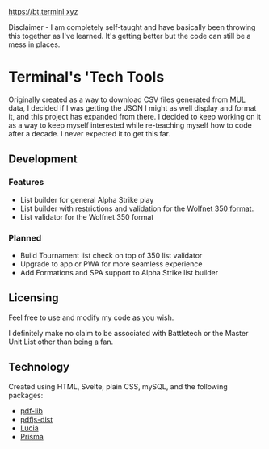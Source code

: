 https://bt.terminl.xyz

Disclaimer - I am completely self-taught and have basically been throwing this together as I've learned. It's getting better but the code can still be a mess in places.

# Terminal's 'Tech Tools

Originally created as a way to download CSV files generated from [MUL](http://www.masterunitlist.info) data, I decided if I was getting the JSON I might as well display and format it, and this project has expanded from there. I decided to keep working on it as a way to keep myself interested while re-teaching myself how to code after a decade. I never expected it to get this far.

## Development
### Features
- List builder for general Alpha Strike play
- List builder with restrictions and validation for the [Wolfnet 350 format](https://wolfsdragoons.com).
- List validator for the Wolfnet 350 format

### Planned
- Build Tournament list check on top of 350 list validator
- Upgrade to app or PWA for more seamless experience
- Add Formations and SPA support to Alpha Strike list builder

## Licensing 

Feel free to use and modify my code as you wish. 

I definitely make no claim to be associated with Battletech or the Master Unit List other than being a fan.

## Technology

Created using HTML, Svelte, plain CSS, mySQL, and the following packages:
- [pdf-lib](https://github.com/Hopding/pdf-lib)
- [pdfjs-dist](https://github.com/mozilla/pdfjs-dist)
- [Lucia](https://github.com/lucia-auth/lucia)
- [Prisma](https://github.com/prisma/prisma)
